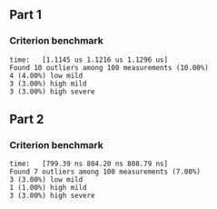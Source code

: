 ## Part 1

### Criterion benchmark

```
time:   [1.1145 us 1.1216 us 1.1296 us]
Found 10 outliers among 100 measurements (10.00%)
4 (4.00%) low mild
3 (3.00%) high mild
3 (3.00%) high severe
```

## Part 2

### Criterion benchmark

```
time:   [799.39 ns 804.20 ns 808.79 ns]
Found 7 outliers among 100 measurements (7.00%)
3 (3.00%) low mild
1 (1.00%) high mild
3 (3.00%) high severe
```